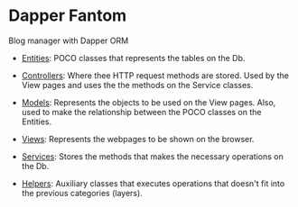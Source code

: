 # Dapper Fantom

Blog manager with Dapper ORM

- [Entities](Entities):
POCO classes that represents the tables on the Db.

- [Controllers](Controllers):
Where thee HTTP request methods are stored. Used by the View pages and uses the the methods on the Service classes.

- [Models](Models):
Represents the objects to be used on the View pages. Also, used to make the relationship between the POCO classes on the Entities.

- [Views](Views):
Represents the webpages to be shown on the browser.

- [Services](Services):
Stores the methods that makes the necessary operations on the Db.

- [Helpers](Helpers):
Auxiliary classes that executes operations that doesn't fit into the previous categories (layers).